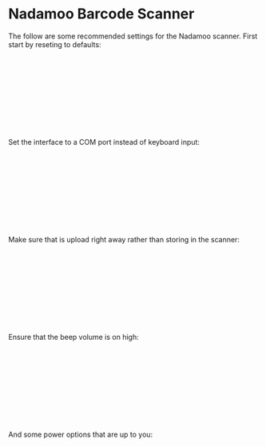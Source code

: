 # Nadamoo Barcode Scanner

The follow are some recommended settings for the Nadamoo scanner.  First start by reseting to defaults:

<svg id='restoreefaults'></svg>

Set the interface to a COM port instead of keyboard input:

<svg id='virtualcom'></svg>

Make sure that is upload right away rather than storing in the scanner:

<svg id='instantupload'></svg>

Ensure that the beep volume is on high:

<svg id='highvolume'></svg>

And some power options that are up to you:

<svg id='standby30'></svg>
&nbsp;&nbsp;&nbsp;&nbsp;&nbsp;&nbsp;&nbsp;&nbsp;&nbsp;&nbsp;
<svg id='shutoff5'></svg>

<script>
JsBarcode("#restoreefaults", "\xC901B",        { text: "Restore Defaults",        format: "CODE128B", width: 1, height: 50, fontSize: 12, textAlign: 'left' });
JsBarcode("#highvolume",     "\xC90114205",    { text: "High Volume",             format: "CODE128B", width: 1, height: 50, fontSize: 12, textAlign: 'left' });
JsBarcode("#standby30",      "\xC90119905003", { text: "30 Seconds To Stanbdy",   format: "CODE128B", width: 1, height: 50, fontSize: 12, textAlign: 'left' });
JsBarcode("#shutoff5",       "\xC90119906030", { text: "5 Minutes To Switch Off", format: "CODE128B", width: 1, height: 50, fontSize: 12, textAlign: 'left' });
JsBarcode("#instantupload",  "\xC901199000",   { text: "Instant Upload",          format: "CODE128B", width: 1, height: 50, fontSize: 12, textAlign: 'left' });
JsBarcode("#virtualcom",     "\xC9011991501",  { text: "USB Virtual COM",         format: "CODE128B", width: 1, height: 50, fontSize: 12, textAlign: 'left' });
</script>

